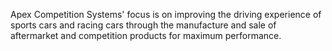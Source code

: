 Apex Competition Systems' focus is on improving the driving experience of sports cars and racing cars through the manufacture and sale of aftermarket and competition products for maximum performance.
